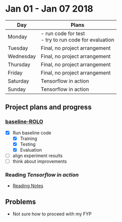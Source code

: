 # Jan 01 - Jan 07 2018

| Day | Plans |
| -- | -- |
| Monday | - run code for test <br> - try to run code for evaluation | 
| Tuesday | Final, no project arrangement | 
| Wednesday | Final, no project arrangement | 
| Thursday | Final, no project arrangement | 
| Friday | Final, no project arrangement |
| Saturday | Tensorflow in action |
| Sunday | Tensorflow in action |

## Project plans and progress
### [baseline-ROLO](../01-baseline-ROLO)
 - [x] Run baseline code
    - [x] Training
    - [x] Testing
    - [x] Evaluation
 - [ ] align experiment results
 - [ ] think about improvements

### Reading *Tensorflow in action*
 - [Reading Notes](../../../../Notes/book_2018_Tensorflow实战)


## Problems
 - Not sure how to proceed with my FYP
